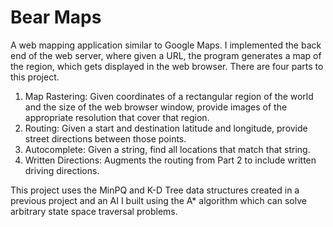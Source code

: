 # Bear Maps
A web mapping application similar to Google Maps. I implemented the back end of the web server, where given a URL, the program generates a map of the region, which
gets displayed in the web browser. There are four parts to this project.
1. Map Rastering: Given coordinates of a rectangular region of the world and the size of the web browser window, provide images of the appropriate resolution that cover that region.
2. Routing: Given a start and destination latitude and longitude, provide street directions between those points.
3. Autocomplete: Given a string, find all locations that match that string.
4. Written Directions: Augments the routing from Part 2 to include written driving directions.

This project uses the MinPQ and K-D Tree data structures created in a previous project and an AI I built using the A* algorithm which can solve arbitrary state space traversal problems.
